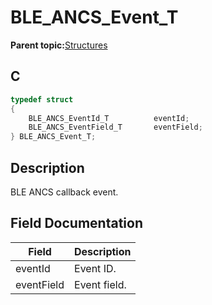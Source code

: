 # BLE\_ANCS\_Event\_T

**Parent topic:**[Structures](GUID-9D4040A1-4922-48F6-BA70-EB4B094F9B91.md)

## C

```c
typedef struct
{
    BLE_ANCS_EventId_T          eventId;
    BLE_ANCS_EventField_T       eventField;
} BLE_ANCS_Event_T;
```

## Description

BLE ANCS callback event.

## Field Documentation

|Field|Description|
|-----|-----------|
|eventId|Event ID.|
|eventField|Event field.|

